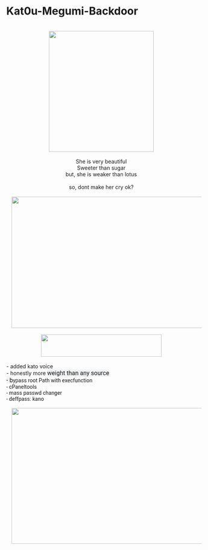 # Kat0u-Megumi-Backdoor

<div class="separator" style="clear: both; text-align: center;">
<br /></div>
<div class="separator" style="clear: both; text-align: center;">
<a href="https://1.bp.blogspot.com/-6C-AHYRv4YM/XDDAXKOtxvI/AAAAAAAAIsk/aQxXkPPp960GhdiRIOb-dQZ6M6Yzof8yACLcBGAs/s1600/Screenshot_6.jpg" imageanchor="1" style="margin-left: 1em; margin-right: 1em;"><img border="0" data-original-height="523" data-original-width="455" height="320" src="https://1.bp.blogspot.com/-6C-AHYRv4YM/XDDAXKOtxvI/AAAAAAAAIsk/aQxXkPPp960GhdiRIOb-dQZ6M6Yzof8yACLcBGAs/s320/Screenshot_6.jpg" width="278" /></a></div>
<div class="separator" style="clear: both; text-align: center;">
<br /></div>
<div class="separator" style="clear: both; text-align: center;">
She is very beautiful</div>
<div class="separator" style="clear: both; text-align: center;">
Sweeter than sugar</div>
<div class="separator" style="clear: both; text-align: center;">
but, she is weaker than lotus</div>
<div class="separator" style="clear: both; text-align: center;">
<br /></div>
<div class="separator" style="clear: both; text-align: center;">
so, dont make her cry ok?</div>
<div class="separator" style="clear: both; text-align: center;">
<br /></div>
<div class="separator" style="clear: both; text-align: center;">
<a href="https://2.bp.blogspot.com/-vkBSIQXuIRU/XDDAKzQSQ5I/AAAAAAAAIsg/h_polz9JALgwf36eqDxo_EpbzS9KXtL-wCLcBGAs/s1600/Screenshot_5.jpg" imageanchor="1" style="margin-left: 1em; margin-right: 1em;"><img border="0" data-original-height="873" data-original-width="1600" height="348" src="https://2.bp.blogspot.com/-vkBSIQXuIRU/XDDAKzQSQ5I/AAAAAAAAIsg/h_polz9JALgwf36eqDxo_EpbzS9KXtL-wCLcBGAs/s640/Screenshot_5.jpg" width="640" /></a></div>
<div class="separator" style="clear: both; text-align: center;">
<br /></div>
<div class="separator" style="clear: both; text-align: center;">
<a href="https://4.bp.blogspot.com/-rAF0Up1kCg8/XDDBnSEXbnI/AAAAAAAAIsw/HqzYfN-cMmsBgK5YRT-6GgmOET3bhgyewCLcBGAs/s1600/Screenshot_7.jpg" imageanchor="1" style="margin-left: 1em; margin-right: 1em;"><img border="0" data-original-height="102" data-original-width="545" height="59" src="https://4.bp.blogspot.com/-rAF0Up1kCg8/XDDBnSEXbnI/AAAAAAAAIsw/HqzYfN-cMmsBgK5YRT-6GgmOET3bhgyewCLcBGAs/s320/Screenshot_7.jpg" width="320" /></a></div>
<div class="separator" style="clear: both; text-align: center;">
<br /></div>
<div class="separator" style="clear: both; text-align: left;">
- added kato voice</div>
<div class="separator" style="clear: both; text-align: left;">
- honestly more&nbsp;<span style="background-color: #f1f3f4; font-family: Roboto, arial, sans-serif; font-size: 16px; white-space: nowrap;">weight than any source</span></div>
<div class="separator" style="clear: both; text-align: left;">
<span style="background-color: #f1f3f4; font-family: Roboto, arial, sans-serif; font-size: 16px; white-space: nowrap;">- b</span><span style="font-family: Roboto, arial, sans-serif;"><span style="white-space: nowrap;">ypass root Path with execfunction</span></span></div>
<div class="separator" style="clear: both; text-align: left;">
<span style="font-family: Roboto, arial, sans-serif;"><span style="white-space: nowrap;">- cPaneltools</span></span></div>
<div class="separator" style="clear: both; text-align: left;">
<span style="font-family: Roboto, arial, sans-serif;"><span style="white-space: nowrap;">- mass passwd changer</span></span></div>
<div class="separator" style="clear: both; text-align: left;">
<span style="font-family: Roboto, arial, sans-serif;"><span style="white-space: nowrap;">- deffpass: kano</span></span></div>
<div class="separator" style="clear: both; text-align: left;">
<span style="font-family: Roboto, arial, sans-serif;"><span style="white-space: nowrap;"><br /></span></span></div>
<div class="separator" style="clear: both; text-align: center;">
<a href="https://www.kaorinusantara.or.id/wp-content/uploads/2017/07/megumi-kato-1.jpg" imageanchor="1" style="margin-left: 1em; margin-right: 1em;"><img border="0" data-original-height="450" data-original-width="800" height="360" src="https://www.kaorinusantara.or.id/wp-content/uploads/2017/07/megumi-kato-1.jpg" width="640" /></a></div>
<div class="separator" style="clear: both; text-align: left;">
<span style="font-family: Roboto, arial, sans-serif;"><span style="white-space: nowrap;"><br /></span></span></div>
<div class="separator" style="clear: both; text-align: left;">
<span style="font-family: Roboto, arial, sans-serif;"><span style="white-space: nowrap;"><br /></span></span></div>
<div class="separator" style="clear: both; text-align: left;">
<span style="font-family: Roboto, arial, sans-serif;"><span style="white-space: nowrap;"><br /></span></span></div>

